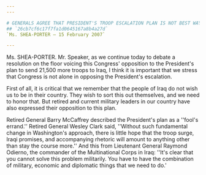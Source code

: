 ```yaml
---
---

# GENERALS AGREE THAT PRESIDENT'S TROOP ESCALATION PLAN IS NOT BEST WAY  AHEAD
## `26cb7cf6c17f7fa1d0645167a8b4a27d`
`Ms. SHEA-PORTER — 15 February 2007`

---
```



Ms. SHEA-PORTER. Mr. Speaker, as we continue today to debate a 
resolution on the floor voicing this Congress' opposition to the 
President's plan to send 21,500 more troops to Iraq, I think it is 
important that we stress that Congress is not alone in opposing the 
President's escalation.

First of all, it is critical that we remember that the people of Iraq 
do not wish us to be in their country. They wish to sort this out 
themselves, and we need to honor that. But retired and current military 
leaders in our country have also expressed their opposition to this 
plan.

Retired General Barry McCaffrey described the President's plan as a 
''fool's errand.'' Retired General Wesley Clark said, ''Without such 
fundamental change in Washington's approach, there is little hope that 
the troop surge, Iraqi promises, and accompanying rhetoric will amount 
to anything other than stay the course more.'' And this from Lieutenant 
General Raymond Odierno, the commander of the Multinational Corps in 
Iraq: ''It's clear that you cannot solve this problem militarily. You 
have to have the combination of military, economic and diplomatic 
things that we need to do.'
